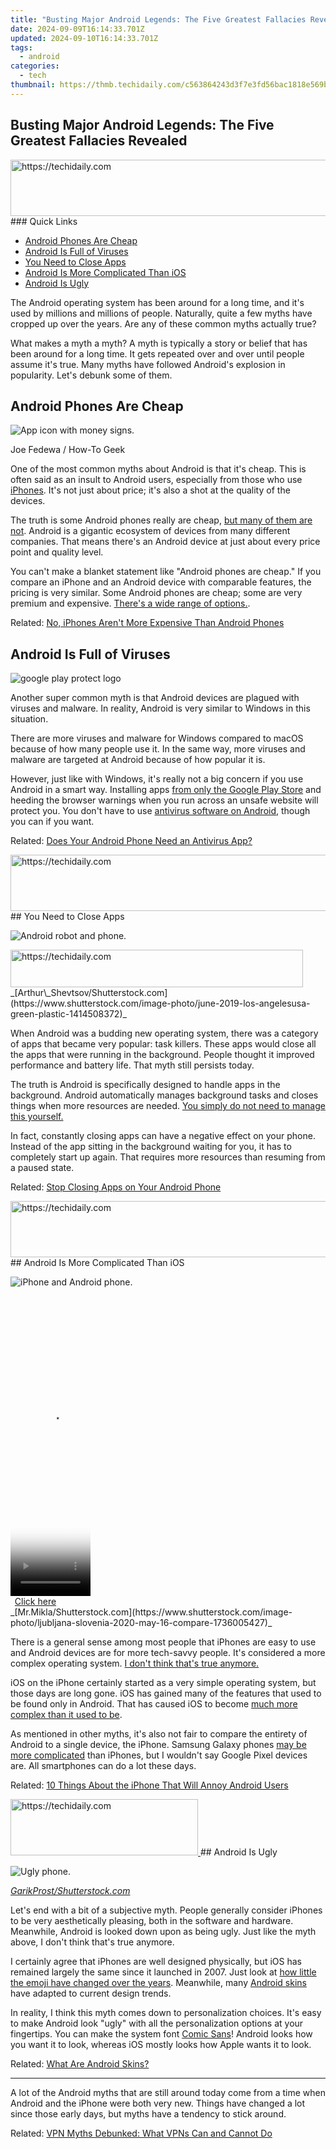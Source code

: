 ```yaml
---
title: "Busting Major Android Legends: The Five Greatest Fallacies Revealed"
date: 2024-09-09T16:14:33.701Z
updated: 2024-09-10T16:14:33.701Z
tags:
  - android
categories:
  - tech
thumbnail: https://thmb.techidaily.com/c563864243d3f7e3fd56bac1818e569ba605d41e0c030694805518fde8726b0b.jpg
---
```


## Busting Major Android Legends: The Five Greatest Fallacies Revealed

<!-- affiliate ads begin -->
<a href="https://appsumo.8odi.net/c/5597632/2132160/7443" target="_top" id="2132160">
  <img src="//a.impactradius-go.com/display-ad/7443-2132160" border="0" alt="https://techidaily.com" width="600" height="90"/>
</a>
<img height="0" width="0" src="https://appsumo.8odi.net/i/5597632/2132160/7443" style="position:absolute;visibility:hidden;" border="0" />
<!-- affiliate ads end -->
### Quick Links

* [Android Phones Are Cheap](https://unlock-android.techidaily.com/in-2024-tips-and-tricks-for-setting-up-your-tecno-spark-go-2024-phone-pattern-lock-by-drfone-android/)
* [Android Is Full of Viruses](https://screen-capture.techidaily.com/redirect-mac-images-to-custom-folder-for-2024/)
* [You Need to Close Apps](https://some-skills.techidaily.com/unlock-iphone-photo-potential-the-art-of-reflection-for-2024/)
* [Android Is More Complicated Than iOS](https://desktop-recording.techidaily.com/1715859721889-updated-eco-friendly-recorder-ads-absolved/)
* [Android Is Ugly](https://youtube-data.techidaily.com/ed-sharing-authenticity-a-guide-to-personal-youtube-content-for-2024/)

 The Android operating system has been around for a long time, and it's used by millions and millions of people. Naturally, quite a few myths have cropped up over the years. Are any of these common myths actually true?

 What makes a myth a myth? A myth is typically a story or belief that has been around for a long time. It gets repeated over and over until people assume it's true. Many myths have followed Android's explosion in popularity. Let's debunk some of them.

##  Android Phones Are Cheap

![App icon with money signs.](https://static1.howtogeekimages.com/wordpress/wp-content/uploads/2022/05/expensive-apps.png) 

Joe Fedewa / How-To Geek

 One of the most common myths about Android is that it's cheap. This is often said as an insult to Android users, especially from those who use [iPhones](https://review-topics.techidaily.com/play-mkv-movies-on-moto-g24-is-it-possible-by-aiseesoft-video-converter-play-mkv-on-android/). It's not just about price; it's also a shot at the quality of the devices.

 The truth is some Android phones really are cheap, [but many of them are not](https://digital-screen-recording.techidaily.com/in-2024-direct-to-streamer-duel-choose-your-platform/). Android is a gigantic ecosystem of devices from many different companies. That means there's an Android device at just about every price point and quality level.

 You can't make a blanket statement like "Android phones are cheap." If you compare an iPhone and an Android device with comparable features, the pricing is very similar. Some Android phones are cheap; some are very premium and expensive. [There's a wide range of options.](https://twitter-videos.techidaily.com/hot-takes-highlight-twitters-trending-topics-for-2024/).

Related: [No, iPhones Aren't More Expensive Than Android Phones](https://digital-screen-recording.techidaily.com/in-2024-direct-to-streamer-duel-choose-your-platform/) 

##  Android Is Full of Viruses

![google play protect logo](https://static1.howtogeekimages.com/wordpress/wp-content/uploads/2021/01/android-play-protect-hero.png) 

 Another super common myth is that Android devices are plagued with viruses and malware. In reality, Android is very similar to Windows in this situation.

 There are more viruses and malware for Windows compared to macOS because of how many people use it. In the same way, more viruses and malware are targeted at Android because of how popular it is.

 However, just like with Windows, it's really not a big concern if you use Android in a smart way. Installing apps [from only the Google Play Store](https://youtube-zero.techidaily.com/king-video-dominance-hashtag-hacks-exposed-for-2024/) and heeding the browser warnings when you run across an unsafe website will protect you. You don't have to use [antivirus software on Android](https://desktop-recording.techidaily.com/updated-crop-companion-chronicles-ultimate-agrigames-to-bond-with-buddies/), though you can if you want.

Related: [Does Your Android Phone Need an Antivirus App?](https://desktop-recording.techidaily.com/updated-crop-companion-chronicles-ultimate-agrigames-to-bond-with-buddies/) 

<!-- affiliate ads begin -->
<a href="https://ephamedtechinc.pxf.io/c/5597632/2137212/26400" target="_top" id="2137212">
  <img src="//a.impactradius-go.com/display-ad/26400-2137212" border="0" alt="https://techidaily.com" width="728" height="90"/>
</a>
<img height="0" width="0" src="https://ephamedtechinc.pxf.io/i/5597632/2137212/26400" style="position:absolute;visibility:hidden;" border="0" />
<!-- affiliate ads end -->
##  You Need to Close Apps

![Android robot and phone.](https://static1.howtogeekimages.com/wordpress/wp-content/uploads/2014/09/Android-robot-and-phone.jpg) 

<!-- affiliate ads begin -->
<a href="https://25home.pxf.io/c/5597632/2123480/16836" target="_top" id="2123480">
  <img src="//a.impactradius-go.com/display-ad/16836-2123480" border="0" alt="https://techidaily.com" width="468" height="60"/>
</a>
<img height="0" width="0" src="https://25home.pxf.io/i/5597632/2123480/16836" style="position:absolute;visibility:hidden;" border="0" />
<!-- affiliate ads end -->
_[Arthur\_Shevtsov/Shutterstock.com](https://www.shutterstock.com/image-photo/june-2019-los-angelesusa-green-plastic-1414508372)_

 When Android was a budding new operating system, there was a category of apps that became very popular: task killers. These apps would close all the apps that were running in the background. People thought it improved performance and battery life. That myth still persists today.

 The truth is Android is specifically designed to handle apps in the background. Android automatically manages background tasks and closes things when more resources are needed. [You simply do not need to manage this yourself.](https://fox-blue.techidaily.com/updated-2024-approved-unpacking-virtual-reality-its-upside-and-downside/) 

 In fact, constantly closing apps can have a negative effect on your phone. Instead of the app sitting in the background waiting for you, it has to completely start up again. That requires more resources than resuming from a paused state.

Related: [Stop Closing Apps on Your Android Phone](https://fox-blue.techidaily.com/updated-2024-approved-unpacking-virtual-reality-its-upside-and-downside/) 

<!-- affiliate ads begin -->
<a href="https://ephamedtechinc.pxf.io/c/5597632/2130528/26400" target="_top" id="2130528">
  <img src="//a.impactradius-go.com/display-ad/26400-2130528" border="0" alt="https://techidaily.com" width="728" height="90"/>
</a>
<img height="0" width="0" src="https://ephamedtechinc.pxf.io/i/5597632/2130528/26400" style="position:absolute;visibility:hidden;" border="0" />
<!-- affiliate ads end -->
##  Android Is More Complicated Than iOS

![iPhone and Android phone.](https://static1.howtogeekimages.com/wordpress/wp-content/uploads/2022/05/iPhone-and-Android-phone.jpg) 

<!-- affiliate ads begin -->
<span id="1975636">
					<video width="128" height="480" style="cursor:pointer"
           poster="//a.impactradius-go.com/display-clicktoplayimage/1975636.png"
           onclick="if(!this.playClicked){this.play();this.setAttribute('controls',true);this.playClicked=true;}">
	   <source src="//a.impactradius-go.com/display-ad/22993-1975636">
	   <img src="//a.impactradius-go.com/display-clicktoplayimage/1975636.png" style="border: none; height: 100%; width: 100%; object-fit: contain">
	</video>
	<div style="width:80px;text-align:center"><a href="javascript:window.open(decodeURIComponent('https%3A%2F%2Fhomestyler.sjv.io%2Fc%2F5597632%2F1975636%2F22993'), '_blank');void(0);">Click here</a></div>
</span>
<img height="0" width="0" src="https://imp.pxf.io/i/5597632/1975636/22993" style="position:absolute;visibility:hidden;" border="0" />
<!-- affiliate ads end -->
_[Mr.Mikla/Shutterstock.com](https://www.shutterstock.com/image-photo/ljubljana-slovenia-2020-may-16-compare-1736005427)_

 There is a general sense among most people that iPhones are easy to use and Android devices are for more tech-savvy people. It's considered a more complex operating system. [I don't think that's true anymore.](https://ios-unlock.techidaily.com/detailed-review-of-doctorsim-unlock-service-for-iphone-8-by-drfone-ios/) 

 iOS on the iPhone certainly started as a very simple operating system, but those days are long gone. iOS has gained many of the features that used to be found only in Android. That has caused iOS to become [much more complex than it used to be](https://games-able.techidaily.com/visual-powerhouse-debate-oled-amoled-vs-ips-technology/).

 As mentioned in other myths, it's also not fair to compare the entirety of Android to a single device, the iPhone. Samsung Galaxy phones [may be more complicated](https://facebook-clips.techidaily.com/updated-trendsetting-techniques-going-viral-in-the-digital-world/) than iPhones, but I wouldn't say Google Pixel devices are. All smartphones can do a lot these days.

Related: [10 Things About the iPhone That Will Annoy Android Users](https://ios-unlock.techidaily.com/detailed-review-of-doctorsim-unlock-service-for-iphone-8-by-drfone-ios/) 

<!-- affiliate ads begin -->
<a href="https://aligracehair.sjv.io/c/5597632/2115915/19272" target="_top" id="2115915">
  <img src="//a.impactradius-go.com/display-ad/19272-2115915" border="0" alt="https://techidaily.com" width="300" height="90"/>
</a>
<img height="0" width="0" src="https://aligracehair.sjv.io/i/5597632/2115915/19272" style="position:absolute;visibility:hidden;" border="0" />
<!-- affiliate ads end -->
##  Android Is Ugly

![Ugly phone.](https://static1.howtogeekimages.com/wordpress/wp-content/uploads/2022/02/ugly-phone.png) 

_[GarikProst/Shutterstock.com](https://www.shutterstock.com/image-vector/hand-holding-mobile-phone-white-screen-1765161002)_

 Let's end with a bit of a subjective myth. People generally consider iPhones to be very aesthetically pleasing, both in the software and hardware. Meanwhile, Android is looked down upon as being ugly. Just like the myth above, I don't think that's true anymore.

 I certainly agree that iPhones are well designed physically, but iOS has remained largely the same since it launched in 2007\. Just look at [how little the emoji have changed over the years](https://screen-mirror.techidaily.com/how-to-screen-mirroring-sony-xperia-5-v-drfone-by-drfone-android/). Meanwhile, many [Android skins](https://android-location-track.techidaily.com/top-7-phone-number-locators-to-track-vivo-y200e-5g-location-drfone-by-drfone-virtual-android/) have adapted to current design trends.

 In reality, I think this myth comes down to personalization choices. It's easy to make Android look "ugly" with all the personalization options at your fingertips. You can make the system font [Comic Sans](https://win-forum.techidaily.com/the-powerhouses-of-online-interaction-a-closer-look-at-facebook-twitter-instagram-and-youtube/)! Android looks how you want it to look, whereas iOS mostly looks how Apple wants it to look.

Related: [What Are Android Skins?](https://android-location-track.techidaily.com/top-7-phone-number-locators-to-track-vivo-y200e-5g-location-drfone-by-drfone-virtual-android/) 

---

 A lot of the Android myths that are still around today come from a time when Android and the iPhone were both very new. Things have changed a lot since those early days, but myths have a tendency to stick around.

Related: [VPN Myths Debunked: What VPNs Can and Cannot Do](https://video-capture.techidaily.com/loom-screen-recorder-downloader/)

<ins class="adsbygoogle"
     style="display:block"
     data-ad-format="autorelaxed"
     data-ad-client="ca-pub-7571918770474297"
     data-ad-slot="1223367746"></ins>



<ins class="adsbygoogle"
     style="display:block"
     data-ad-client="ca-pub-7571918770474297"
     data-ad-slot="8358498916"
     data-ad-format="auto"
     data-full-width-responsive="true"></ins>


